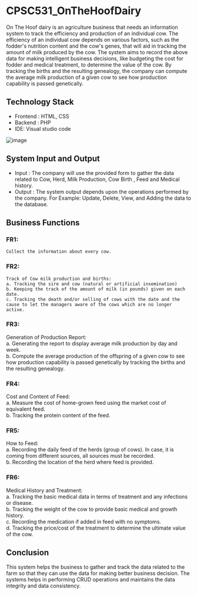 # CPSC531_OnTheHoofDairy

On The Hoof dairy is an agriculture business that needs an information system to track the efficiency and production of an individual cow. The efficiency of an individual cow depends on various factors, such as the fodder's nutrition content and the cow's genes, that will aid in tracking the amount of milk produced by the cow. The system aims to record the above data for making intelligent business decisions, like budgeting the cost for fodder and medical treatment, to determine the value of the cow. By tracking the births and the resulting genealogy, the company can compute the average milk production of a given cow to see how production capability is passed genetically.  

## Technology Stack
 - Frontend : HTML, CSS 
 - Backend : PHP
 - IDE: Visual studio code

![image](https://user-images.githubusercontent.com/71597613/167887903-8ebbaad3-b70b-4508-a410-179a5b68fd4d.png)



## System Input and Output
- Input : The company will use the provided form to gather the data related to Cow, Herd, Milk Production, Cow Birth , Feed and Medical history.  
- Output : The system output depends upon the operations performed by the company. For Example: Update, Delete, View, and Adding the data to the database.

## Business Functions
### FR1: 
    Collect the information about every cow.  
      
### FR2: 
    Track of Cow milk production and births:  
    a. Tracking the sire and cow (natural or artificial insemination)   
    b. Keeping the track of the amount of milk (in pounds) given on each date.   
    c. Tracking the death and/or selling of cows with the date and the cause to let the managers aware of the cows which are no longer active. 
      
### FR3: 
   Generation of Production Report:   
   a. Generating the report to display average milk production by day and week.   
   b. Compute the average production of the offspring of a given cow to see how production capability is passed genetically by tracking the births and the resulting genealogy.   

### FR4: 
   Cost and Content of Feed:   
   a. Measure the cost of home-grown feed using the market cost of equivalent feed.   
   b. Tracking the protein content of the feed. 
     
### FR5: 
   How to Feed:   
   a. Recording the daily feed of the herds (group of cows). In case, it is coming from different sources, all sources must be recorded.   
   b. Recording the location of the herd where feed is provided.  

### FR6: 
   Medical History and Treatment:   
   a. Tracking the basic medical data in terms of treatment and any infections or disease.  
   b. Tracking the weight of the cow to provide basic medical and growth history.   
   c. Recording the medication if added in feed with no symptoms.   
   d. Tracking the price/cost of the treatment to determine the ultimate value of the cow.

## Conclusion
This system helps the business to gather and track the data related to the farm so that they can use the data for making better business decision.
The systems helps in performing CRUD operations and maintains the data integrity and data consistency. 

